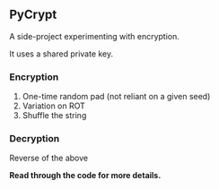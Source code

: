 ## PyCrypt

A side-project experimenting with encryption.  

It uses a shared private key.

### Encryption
 1. One-time random pad (not reliant on a given seed)
 2. Variation on ROT
 3. Shuffle the string

### Decryption
Reverse of the above


**Read through the code for more details.**
